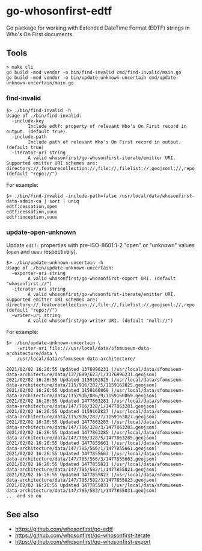 # go-whosonfirst-edtf

Go package for working with Extended DateTime Format (EDTF) strings in Who's On First documents.

## Tools

```
> make cli
go build -mod vendor -o bin/find-invalid cmd/find-invalid/main.go
go build -mod vendor -o bin/update-unknown-uncertain cmd/update-unknown-uncertain/main.go
```

### find-invalid

```
$> ./bin/find-invalid -h
Usage of ./bin/find-invalid:
  -include-key
    	Include edtf: property of relevant Who's On First record in output. (default true)
  -include-path
    	Include path of relevant Who's On First record in output. (default true)
  -iterator-uri string
    	A valid whosonfirst/go-whosonfirst-iterate/emitter URI. Supported emitter URI schemes are: directory://,featurecollection://,file://,filelist://,geojsonl://,repo:// (default "repo://")
```

For example:

```
$> ./bin/find-invalid -include-path=false /usr/local/data/whosonfirst-data-admin-ca | sort | uniq
edtf:cessation,open
edtf:cessation,uuuu
edtf:inception,uuuu
```

### update-open-unknown

Update `edtf:` properties with pre-ISO-8601:1-2 "open" or "unknown" values (`open` and `uuuu` respectively).

```
$> ./bin/update-unknown-uncertain -h
Usage of ./bin/update-unknown-uncertain:
  -exporter-uri string
    	A valid whosonfirst/go-whosonfirst-export URI. (default "whosonfirst://")
  -iterator-uri string
    	A valid whosonfirst/go-whosonfirst-iterate/emitter URI. Supported emitter URI schemes are: directory://,featurecollection://,file://,filelist://,geojsonl://,repo:// (default "repo://")
  -writer-uri string
    	A valid whosonfirst/go-writer URI. (default "null://")
```

For example:

```
$> ./bin/update-unknown-uncertain \
	-writer-uri file:///usr/local/data/sfomuseum-data-architecture/data \
	/usr/local/data/sfomuseum-data-architecture/
	
2021/02/02 16:26:55 Updated 1376996231 (/usr/local/data/sfomuseum-data-architecture/data/137/699/623/1/1376996231.geojson)
2021/02/02 16:26:55 Updated 1159162825 (/usr/local/data/sfomuseum-data-architecture/data/115/916/282/5/1159162825.geojson)
2021/02/02 16:26:55 Updated 1159160869 (/usr/local/data/sfomuseum-data-architecture/data/115/916/086/9/1159160869.geojson)
2021/02/02 16:26:55 Updated 1477863281 (/usr/local/data/sfomuseum-data-architecture/data/147/786/328/1/1477863281.geojson)
2021/02/02 16:26:55 Updated 1159162827 (/usr/local/data/sfomuseum-data-architecture/data/115/916/282/7/1159162827.geojson)
2021/02/02 16:26:55 Updated 1477863283 (/usr/local/data/sfomuseum-data-architecture/data/147/786/328/3/1477863283.geojson)
2021/02/02 16:26:55 Updated 1477863285 (/usr/local/data/sfomuseum-data-architecture/data/147/786/328/5/1477863285.geojson)
2021/02/02 16:26:55 Updated 1477855661 (/usr/local/data/sfomuseum-data-architecture/data/147/785/566/1/1477855661.geojson)
2021/02/02 16:26:55 Updated 1477855663 (/usr/local/data/sfomuseum-data-architecture/data/147/785/566/3/1477855663.geojson)
2021/02/02 16:26:55 Updated 1477855821 (/usr/local/data/sfomuseum-data-architecture/data/147/785/582/1/1477855821.geojson)
2021/02/02 16:26:55 Updated 1477855823 (/usr/local/data/sfomuseum-data-architecture/data/147/785/582/3/1477855823.geojson)
2021/02/02 16:26:55 Updated 1477855831 (/usr/local/data/sfomuseum-data-architecture/data/147/785/583/1/1477855831.geojson)
... and so on
```

## See also

* https://github.com/whosonfirst/go-edtf
* https://github.com/whosonfirst/go-whosonfirst-iterate
* https://github.com/whosonfirst/go-whosonfirst-export